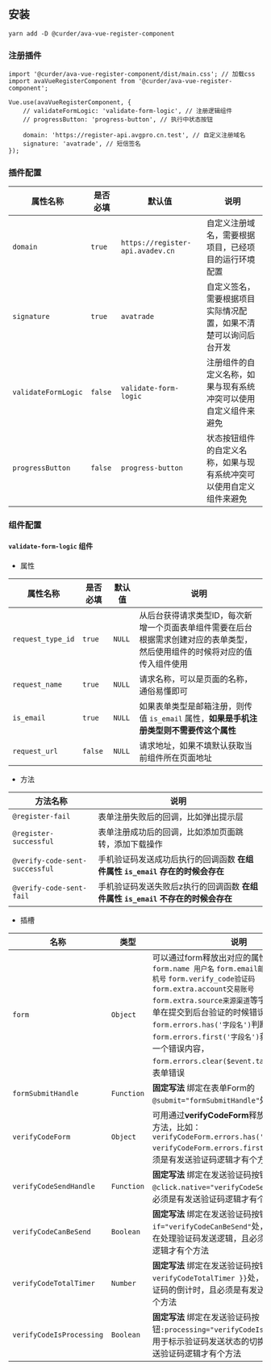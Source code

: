 ## 安装

```
yarn add -D @curder/ava-vue-register-component
```

### 注册插件

```
import '@curder/ava-vue-register-component/dist/main.css'; // 加载css 
import avaVueRegisterComponent from '@curder/ava-vue-register-component'; 

Vue.use(avaVueRegisterComponent, { 
    // validateFormLogic: 'validate-form-logic', // 注册逻辑组件 
    // progressButton: 'progress-button', // 执行中状态按钮 

    domain: 'https://register-api.avgpro.cn.test', // 自定义注册域名 
    signature: 'avatrade', // 短信签名 
}); 
```

### 插件配置

| 属性名称	| 是否必填	| 默认值	| 说明 |
| ---- | ---- | ---- | ---- |
| `domain` | `true` | `https://register-api.avadev.cn` | 自定义注册域名，需要根据项目，已经项目的运行环境配置  |
| `signature` | `true` | `avatrade` | 自定义签名，需要根据项目实际情况配置，如果不清楚可以询问后台开发|
| `validateFormLogic` | `false` | `validate-form-logic` | 注册组件的自定义名称，如果与现有系统冲突可以使用自定义组件来避免 |
| `progressButton` | `false` | `progress-button`| 状态按钮组件的自定义名称，如果与现有系统冲突可以使用自定义组件来避免 |

### 组件配置

#### `validate-form-logic` 组件

- 属性

| 属性名称 | 是否必填 | 默认值 | 说明 | 
| ---- | ---- | ---- | ---- | 
| `request_type_id` | `true` | `NULL` | 从后台获得请求类型ID，每次新增一个页面表单组件需要在后台根据需求创建对应的表单类型，然后使用组件的时候将对应的值传入组件使用 |
| `request_name` | `true` | `NULL` | 请求名称，可以是页面的名称，通俗易懂即可 |
| `is_email` | `true` | `NULL` | 如果表单类型是邮箱注册，则传值 `is_email` 属性，**如果是手机注册类型则不需要传这个属性** |
| `request_url` | `false` | `NULL` | 请求地址，如果不填默认获取当前组件所在页面地址 |

- 方法

| 方法名称 | 说明 |
| ---- | ---- |
| `@register-fail` | 表单注册失败后的回调，比如弹出提示层 |
| `@register-successful` | 表单注册成功后的回调，比如添加页面跳转，添加下载操作 |
| `@verify-code-sent-successful` | 手机验证码发送成功后执行的回调函数 **在组件属性 `is_email` 存在的时候会存在** |
| `@verify-code-sent-fail` | 手机验证码发送失败后z执行的回调函数 **在组件属性 `is_email` 不存在的时候会存在** |

- 插槽

| 名称 | 类型 | 说明 |
| ---- | ---- | ---- |
| `form` | `Object` | 可以通过form释放出对应的属性和方法，比如 `form.name 用户名` `form.email邮箱` `form.phone手机号` `form.verify_code验证码` `form.extra.account交易账号` `form.extra.source来源渠道`等字段，以及一些表单在提交到后台验证的时候错误提示，通过`form.errors.has('字段名')`判断是否存在错误，`form.errors.first('字段名')`获取对应字段的第一个错误内容，`form.errors.clear($event.target.name)`清空表单错误 |
| `formSubmitHandle` | `Function` | **固定写法** 绑定在表单Form的`@submit="formSubmitHandle"`处 |
| `verifyCodeForm` | `Object` | 可用通过**verifyCodeForm**释放处对应的属性和方法，比如：`verifyCodeForm.errors.has('phone')` `verifyCodeForm.errors.first('phone')`，且必须是有发送验证码逻辑才有个方法 |
| `verifyCodeSendHandle` | `Function` | **固定写法** 绑定在发送验证码按钮`@click.native="verifyCodeSendHandle"`处，且必须是有发送验证码逻辑才有个方法 |
| `verifyCodeCanBeSend` | `Boolean` | **固定写法** 绑定在发送验证码按钮`v-if="verifyCodeCanBeSend"`处，用于标示是否是在处理验证码发送逻辑，且必须是有发送验证码逻辑才有个方法 | 
| `verifyCodeTotalTimer` | `Number` | **固定写法** 绑定在发送验证码按钮`{{ verifyCodeTotalTimer }}`处，用于标示发送验证码的倒计时，且必须是有发送验证码逻辑才有个方法 |
| `verifyCodeIsProcessing` | `Boolean` | **固定写法** 绑定在发送验证码按钮`:processing="verifyCodeIsProcessing"`处，用于标示验证码发送状态的切换，且必须是有发送验证码逻辑才有个方法 | 



